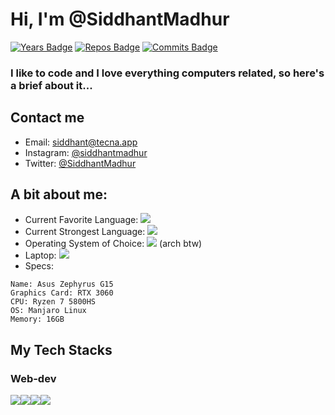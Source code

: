 # Hi, I'm @SiddhantMadhur
[![Years Badge](https://badges.pufler.dev/years/SiddhantMadhur)](https://badges.pufler.dev)
[![Repos Badge](https://badges.pufler.dev/repos/SiddhantMadhur)](https://badges.pufler.dev)
[![Commits Badge](https://badges.pufler.dev/commits/monthly/SiddhantMadhur)](https://badges.pufler.dev)

### I like to code and I love everything computers related, so here's a brief about it...

## Contact me
- Email: siddhant@tecna.app
- Instagram: [@siddhantmadhur](https://www.instagram.com/siddhantmadhur/)
- Twitter: [@SiddhantMadhur](https://twitter.com/siddhantmadhur)

## A bit about me:
- Current Favorite Language: <img src="https://img.shields.io/badge/Java-ED8B00?style=for-the-badge&logo=java&logoColor=white" />
- Current Strongest Language: <img src="https://img.shields.io/badge/JavaScript-323330?style=for-the-badge&logo=javascript&logoColor=F7DF1E" />
- Operating System of Choice: <img src="https://img.shields.io/badge/manjaro-35BF5C?style=for-the-badge&logo=manjaro&logoColor=white" /> (arch btw)
- Laptop: <img src="https://img.shields.io/badge/asus%20laptop-000000?style=for-the-badge&logo=asus&logoColor=white"/>
- Specs:
```
Name: Asus Zephyrus G15
Graphics Card: RTX 3060
CPU: Ryzen 7 5800HS
OS: Manjaro Linux
Memory: 16GB
```

## My Tech Stacks
### Web-dev
<img src="https://img.shields.io/badge/JavaScript-323330?style=for-the-badge&logo=javascript&logoColor=F7DF1E" /><img src="https://img.shields.io/badge/next.js-000000?style=for-the-badge&logo=nextdotjs&logoColor=white" /><img src="https://img.shields.io/badge/Tailwind_CSS-38B2AC?style=for-the-badge&logo=tailwind-css&logoColor=white" /><img src="https://img.shields.io/badge/Supabase-181818?style=for-the-badge&logo=supabase&logoColor=white" /> 
